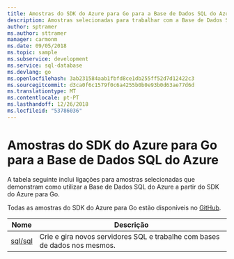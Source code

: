 ```yaml
---
title: Amostras do SDK do Azure para Go para a Base de Dados SQL do Azure
description: Amostras selecionadas para trabalhar com a Base de Dados SQL do Azure a partir do SDK do Azure para Go.
author: sptramer
ms.author: sttramer
manager: carmonm
ms.date: 09/05/2018
ms.topic: sample
ms.subservice: development
ms.service: sql-database
ms.devlang: go
ms.openlocfilehash: 3ab231584aab1fbfd8ce1db255ff52d7d12422c3
ms.sourcegitcommit: d3ca0f6c1579f0c6a4255b0b0e93b0d63ae77d6d
ms.translationtype: MT
ms.contentlocale: pt-PT
ms.lasthandoff: 12/26/2018
ms.locfileid: "53786036"
---
```

# <a name="azure-sdk-for-go-samples-for-azure-sql-database"></a>Amostras do SDK do Azure para Go para a Base de Dados SQL do Azure

A tabela seguinte inclui ligações para amostras selecionadas que demonstram como utilizar a Base de Dados SQL do Azure a partir do SDK do Azure para Go.

Todas as amostras do SDK do Azure para Go estão disponíveis no [GitHub](https://github.com/Azure-Samples/azure-sdk-for-go-samples).

| Nome | Descrição |
|------|-------------|
| [sql/sql](https://github.com/Azure-Samples/azure-sdk-for-go-samples/blob/master/sql/sql.go) | Crie e gira novos servidores SQL e trabalhe com bases de dados nos mesmos. |
